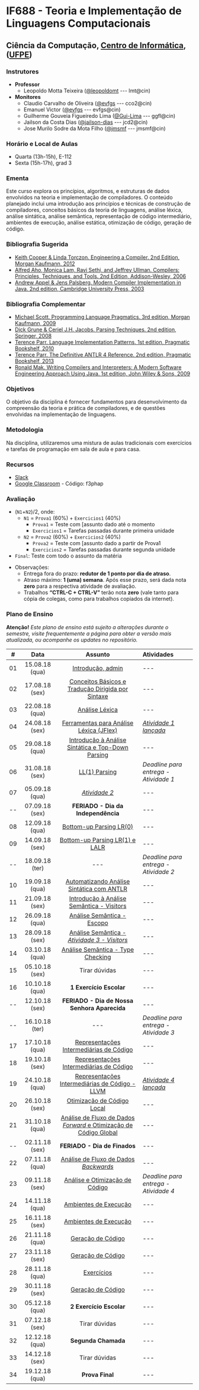 # IF688 - Teoria e Implementação de Linguagens Computacionais

## Ciência da Computação, [Centro de Informática](http://www.cin.ufpe.br), ([UFPE](http://www.ufpe.br))

### Instrutores

* **Professor** 
  * Leopoldo Motta Teixeira ([@leopoldomt](https://github.com/leopoldomt) --- lmt@cin)
* **Monitores** 
  * Claudio Carvalho de Oliveira ([@evfgs](https://github.com/claudiocarvalhoo) --- cco2@cin)
  * Emanuel Victor ([@evfgs](https://github.com/evfgs) --- evfgs@cin)
  * Guilherme Gouveia Figueiredo Lima ([@Gui-Lima](https://github.com/Gui-Lima) --- ggfl@cin)
  * Jailson da Costa Dias ([@jailson-dias](https://github.com/jailson-dias) --- jcd2@cin)
  * Jose Murilo Sodre da Mota Filho ([@jmsmf](https://github.com/jmsmf) --- jmsmf@cin)
  
### Horário e Local de Aulas

* Quarta (13h-15h), E-112
* Sexta (15h-17h), grad 3

### Ementa

Este curso explora os princípios, algoritmos, e estruturas de dados envolvidos na teoria e implementação de compiladores. 
O conteúdo planejado inclui uma introdução aos princípios e técnicas de construção de compiladores, conceitos básicos da teoria de linguagens, análise léxica, análise sintática, análise semântica, representação de código intermediário, ambientes de execução, análise estática, otimização de código, geração de código.

### Bibliografia Sugerida

- [Keith Cooper & Linda Torczon. Engineering a Compiler. 2nd Edition, Morgan Kaufmann, 2012](https://www.elsevier.com/books/engineering-a-compiler/cooper/978-0-12-088478-0)
- [Alfred Aho, Monica Lam, Ravi Sethi, and Jeffrey Ullman. Compilers: Principles, Techniques, and Tools. 2nd Edition, Addison-Wesley, 2006](http://dragonbook.stanford.edu)
- [Andrew Appel & Jens Palsberg. Modern Compiler Implementation in Java. 2nd edition, Cambridge University Press, 2003](https://www.cs.princeton.edu/~appel/modern/java/)

### Bibliografia Complementar
- [Michael Scott. Programming Language Pragmatics. 3rd edition, Morgan Kaufmann, 2009](https://www.cs.rochester.edu/u/scott/pragmatics/3e/)
- [Dick Grune & Ceriel J.H. Jacobs. Parsing Techniques. 2nd edition, Springer, 2008](https://dickgrune.com/Books/PTAPG_2nd_Edition/)
- [Terence Parr. Language Implementation Patterns. 1st edition, Pragmatic Bookshelf, 2010](https://pragprog.com/book/tpdsl/language-implementation-patterns)
- [Terence Parr. The Definitive ANTLR 4 Reference. 2nd edition, Pragmatic Bookshelf, 2013](https://pragprog.com/book/tpantlr2/the-definitive-antlr-4-reference)
- [Ronald Mak. Writing Compilers and Interpreters: A Modern Software Engineering Approach Using Java. 1st edition, John Wiley & Sons, 2009](http://www.wiley.com/WileyCDA/WileyTitle/productCd-0470177071.html)

### Objetivos

O objetivo da disciplina é fornecer fundamentos para desenvolvimento da compreensão da teoria e prática de compiladores, e de questões envolvidas na implementação de linguagens.

### Metodologia

Na disciplina, utilizaremos uma mistura de aulas tradicionais com exercícios e tarefas de programação em sala de aula e para casa. 

### Recursos

- [Slack](http://if688.slack.com)
- [Google Classroom](http://classroom.google.com) - Código: f3phap

### Avaliação

* (`N1`+`N2`)/2, onde:
  * `N1` = `Prova1` (60%) + `Exercicios1` (40%)
    * `Prova1` = Teste com [assunto dado até o momento
    * `Exercicios1` = Tarefas passadas durante primeira unidade
  * `N2` = `Prova2` (60%) + `Exercicios2` (40%)
    * `Prova2` = Teste com [assunto dado a partir de Prova1 
    * `Exercicios2` = Tarefas passadas durante segunda unidade
* `Final`: Teste com todo o assunto da matéria

- Observações:
  - Entrega fora do prazo: **redutor de 1 ponto por dia de atraso**. 
  - Atraso máximo: **1 (uma) semana**. Após esse prazo, será dada nota **zero** para a respectiva atividade de avaliação.
  - Trabalhos **“CTRL-C + CTRL-V”** terão nota **zero** (vale tanto para cópia de colegas, como para trabalhos copiados da internet).

### Plano de Ensino

**Atenção!** 
*Este plano de ensino está sujeito a alterações durante o semestre, visite frequentemente a página para obter a versão mais atualizada, ou acompanhe os updates no repositório.*

| # | Data | Assunto | Atividades |
|:---:|:----:|:----------------------:|:----------------------|
| 01 | 15.08.18 (qua) | [Introdução, admin](2018-08-15.md) | --- |
| 02 | 17.08.18 (sex) | [Conceitos Básicos e Tradução Dirigida por Sintaxe](2018-08-17.md) | --- |
| 03 | 22.08.18 (qua) | [Análise Léxica](2018-08-22.md) | --- |
| 04 | 24.08.18 (sex) | [Ferramentas para Análise Léxica (JFlex)](2018-08-24.md) | [*Atividade 1 lançada*](atividades/01-AutoJflexTest) |
| 05 | 29.08.18 (qua) | [Introdução à Análise Sintática e Top-Down Parsing](2018-08-29.md) | --- |
| 06 | 31.08.18 (sex) | [LL(1) Parsing](2018-08-31.md) | *Deadline para entrega - Atividade 1* |
| 07 | 05.09.18 (qua) | [*Atividade 2*](atividades/02-FirstFollow) | --- |
| -- | 07.09.18 (sex) | **FERIADO - Dia da Independência** | --- |
| 08 | 12.09.18 (qua) | [Bottom-up Parsing LR(0)](2018-09-12.md) | --- |
| 09 | 14.09.18 (sex) | [Bottom-up Parsing LR(1) e LALR](2018-09-14.md) | --- |
| -- | 18.09.18 (ter) | --- | *Deadline para entrega - Atividade 2* |
| 10 | 19.09.18 (qua) | [Automatizando Análise Sintática com ANTLR](2018-09-19.md) | --- |
| 11 | 21.09.18 (sex) | [Introdução à Análise Semântica - Visitors](2018-09-21.md) | --- |
| 12 | 26.09.18 (qua) | [Análise Semântica - Escopo](2018-09-26.md) | --- |
| 13 | 28.09.18 (sex) | [Análise Semântica - *Atividade 3 - Visitors*](atividades/03-SimpleInterpreter) | --- |
| 14 | 03.10.18 (qua) | [Análise Semântica - Type Checking](2018-10-03.md) | --- |
| 15 | 05.10.18 (sex) | Tirar dúvidas | --- |
| 16 | 10.10.18 (qua) | **1 Exercício Escolar** | --- |
| -- | 12.10.18 (sex) | **FERIADO - Dia de Nossa Senhora Aparecida** | --- |
| -- | 16.10.18 (ter) | --- | *Deadline para entrega - Atividade 3* |
| 17 | 17.10.18 (qua) | [Representações Intermediárias de Código](2018-10-17.md) | --- |
| 18 | 19.10.18 (sex) | [Representações Intermediárias de Código](2018-10-19.md) | --- |
| 19 | 24.10.18 (qua) | [Representações Intermediárias de Código - LLVM](2018-10-24.md) | [*Atividade 4 lançada*](atividades/04-MiniJavaAST) |
| 20 | 26.10.18 (sex) | [Otimização de Código Local](2018-10-26.md) | --- |
| 21 | 31.10.18 (qua) | [Análise de Fluxo de Dados _Forward_ e Otimização de Código Global](2018-10-31.md) | --- |
| -- | 02.11.18 (sex) | **FERIADO - Dia de Finados** | --- |
| 22 | 07.11.18 (qua) | [Análise de Fluxo de Dados _Backwards_](2018-11-07.md) | --- |
| 23 | 09.11.18 (sex) | [Análise e Otimização de Código](#) | *Deadline para entrega - Atividade 4* |
| 24 | 14.11.18 (qua) | [Ambientes de Execução](#) | --- |
| 25 | 16.11.18 (sex) | [Ambientes de Execução](#) | --- |
| 26 | 21.11.18 (qua) | [Geração de Código](#) | --- |
| 27 | 23.11.18 (sex) | [Geração de Código](#) | --- |
| 28 | 28.11.18 (qua) | [Exercícios](#) | --- |
| 29 | 30.11.18 (sex) | [Geração de Código](#) | --- |
| 30 | 05.12.18 (qua) | **2 Exercício Escolar** | --- |
| 31 | 07.12.18 (sex) | Tirar dúvidas | --- |
| 32 | 12.12.18 (qua) | **Segunda Chamada**  | --- |
| 33 | 14.12.18 (sex) | Tirar dúvidas | --- |
| 34 | 19.12.18 (qua) | **Prova Final**  | --- |